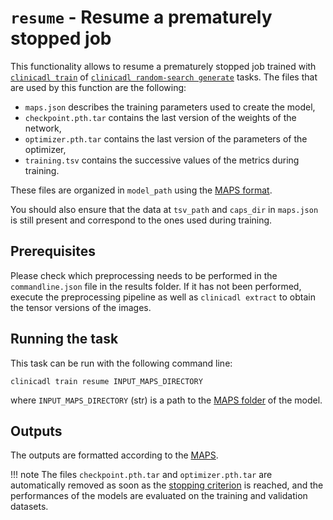 # `resume` - Resume a prematurely stopped job

This functionality allows to resume a prematurely stopped job trained with
[`clinicadl train`](Introduction.md) of [`clinicadl random-search generate`](../RandomSearch.md) tasks.
The files that are used by this function are the following:

- `maps.json` describes the training parameters used to create the
  model,
- `checkpoint.pth.tar` contains the last version of the weights of the network,
- `optimizer.pth.tar` contains the last version of the parameters of the optimizer,
- `training.tsv` contains the successive values of the metrics during training.

These files are organized in `model_path` using the [MAPS format](../Introduction.md).

You should also ensure that the data at `tsv_path` and `caps_dir` in `maps.json`
is still present and correspond to the ones used during training.

## Prerequisites

Please check which preprocessing needs to
be performed in the `commandline.json` file in the results folder. If it has
not been performed, execute the preprocessing pipeline as well as `clinicadl
extract` to obtain the tensor versions of the images.

## Running the task
This task can be run with the following command line:
```Text
clinicadl train resume INPUT_MAPS_DIRECTORY

```
where `INPUT_MAPS_DIRECTORY` (str) is a path to the [MAPS folder](../Introduction.md) of the model.

## Outputs

The outputs are formatted according to the [MAPS](../Introduction.md).

!!! note
    The files `checkpoint.pth.tar` and `optimizer.pth.tar` are automatically removed as soon
    as the [stopping criterion](Details.md#stopping-criterion) is reached, and the 
    performances of the models are evaluated on the training and validation datasets.
